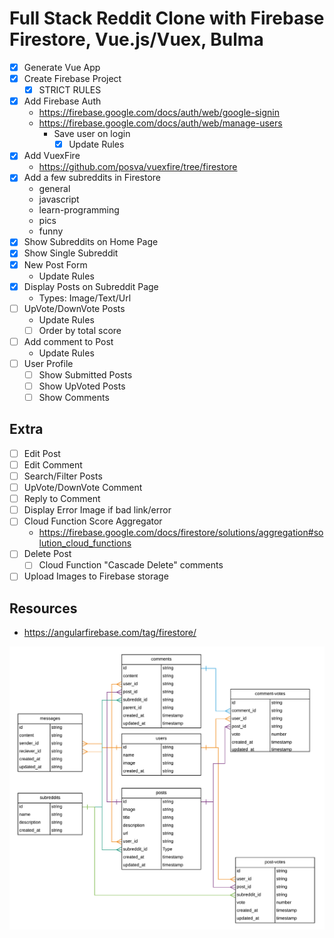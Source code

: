 # Full Stack Reddit Clone with Firebase Firestore, Vue.js/Vuex, Bulma

* [x] Generate Vue App
* [x] Create Firebase Project
  * [x] STRICT RULES
* [x] Add Firebase Auth
  * https://firebase.google.com/docs/auth/web/google-signin
  * https://firebase.google.com/docs/auth/web/manage-users
    * Save user on login
      * [x] Update Rules
* [x] Add VuexFire
  * https://github.com/posva/vuexfire/tree/firestore
* [x] Add a few subreddits in Firestore
  * general
  * javascript
  * learn-programming
  * pics
  * funny
* [x] Show Subreddits on Home Page
* [x] Show Single Subreddit
* [x] New Post Form
  * Update Rules
* [x] Display Posts on Subreddit Page
  * Types: Image/Text/Url
* [ ] UpVote/DownVote Posts
  * Update Rules
  * [ ] Order by total score
* [ ] Add comment to Post
  * Update Rules
* [ ] User Profile
  * [ ] Show Submitted Posts
  * [ ] Show UpVoted Posts
  * [ ] Show Comments

## Extra
* [ ] Edit Post
* [ ] Edit Comment
* [ ] Search/Filter Posts
* [ ] UpVote/DownVote Comment
* [ ] Reply to Comment
* [ ] Display Error Image if bad link/error
* [ ] Cloud Function Score Aggregator
  * https://firebase.google.com/docs/firestore/solutions/aggregation#solution_cloud_functions
* [ ] Delete Post
  * [ ] Cloud Function "Cascade Delete" comments
* [ ] Upload Images to Firebase storage

## Resources

* https://angularfirebase.com/tag/firestore/

![](./ERD.png)